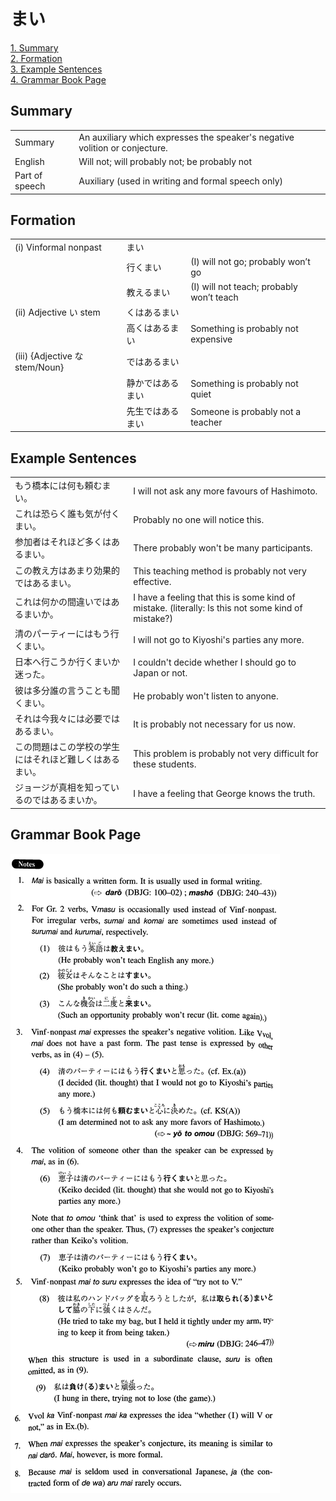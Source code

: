 # まい

[1. Summary](#summary)<br>
[2. Formation](#formation)<br>
[3. Example Sentences](#example-sentences)<br>
[4. Grammar Book Page](#grammar-book-page)<br>


## Summary

<table><tr>   <td>Summary</td>   <td>An auxiliary which expresses the speaker's negative volition or conjecture.</td></tr><tr>   <td>English</td>   <td>Will not; will probably not; be probably not</td></tr><tr>   <td>Part of speech</td>   <td>Auxiliary (used in writing and formal speech only)</td></tr></table>

## Formation

<table class="table"><tbody><tr class="tr head"><td class="td"><span class="numbers">(i)</span> <span class="bold">Vinformal nonpast</span></td><td class="td"><span class="concept">まい</span></td><td class="td"></td></tr><tr class="tr"><td class="td"></td><td class="td"><span>行く</span><span class="concept">まい</span></td><td class="td"><span>(I) will not go; probably won’t go</span></td></tr><tr class="tr"><td class="td"></td><td class="td"><span>教える</span><span class="concept">まい</span></td><td class="td"><span>(I) will not teach; probably won’t teach</span></td></tr><tr class="tr head"><td class="td"><span class="numbers">(ii)</span> <span class="bold">Adjective い stem</span></td><td class="td"><span class="concept">くはあるまい</span></td><td class="td"></td></tr><tr class="tr"><td class="td"></td><td class="td"><span>高</span><span class="concept">くはあるまい</span></td><td class="td"><span>Something is probably not expensive</span></td></tr><tr class="tr head"><td class="td"><span class="numbers">(iii)</span> <span class="bold">{Adjective な stem/Noun}</span></td><td class="td"><span class="concept">ではあるまい</span></td><td class="td"></td></tr><tr class="tr"><td class="td"></td><td class="td"><span>静か</span><span class="concept">ではあるまい</span></td><td class="td"><span>Something is probably not quiet</span></td></tr><tr class="tr"><td class="td"></td><td class="td"><span>先生</span><span class="concept">ではあるまい</span></td><td class="td"><span>Someone is probably not a teacher</span></td></tr></tbody></table>

## Example Sentences

<table><tr>   <td>もう橋本には何も頼むまい。</td>   <td>I will not ask any more favours of Hashimoto.</td></tr><tr>   <td>これは恐らく誰も気が付くまい。</td>   <td>Probably no one will notice this.</td></tr><tr>   <td>参加者はそれほど多くはあるまい。</td>   <td>There probably won't be many participants.</td></tr><tr>   <td>この教え方はあまり効果的ではあるまい。</td>   <td>This teaching method is probably not very effective.</td></tr><tr>   <td>これは何かの間違いではあるまいか。</td>   <td>I have a feeling that this is some kind of mistake. (literally: Is this not some kind of mistake?)</td></tr><tr>   <td>清のパーティーにはもう行くまい。</td>   <td>I will not go to Kiyoshi's parties any more.</td></tr><tr>   <td>日本へ行こうか行くまいか迷った。</td>   <td>I couldn't decide whether I should go to Japan or not.</td></tr><tr>   <td>彼は多分誰の言うことも聞くまい。</td>   <td>He probably won't listen to anyone.</td></tr><tr>   <td>それは今我々には必要ではあるまい。</td>   <td>It is probably not necessary for us now.</td></tr><tr>   <td>この問題はこの学校の学生にはそれほど難しくはあるまい。</td>   <td>This problem is probably not very difficult for these students.</td></tr><tr>   <td>ジョージが真相を知っているのではあるまいか。</td>   <td>I have a feeling that George knows the truth.</td></tr></table>

## Grammar Book Page

![](../img/Intermediateまい.png)

